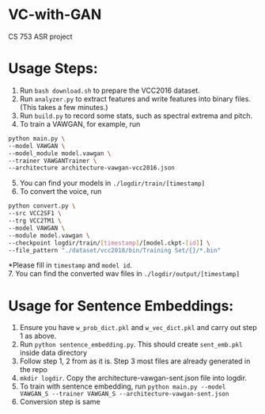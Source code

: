 # VC-with-GAN
CS 753 ASR project


# Usage Steps:
1. Run `bash download.sh` to prepare the VCC2016 dataset.
2. Run `analyzer.py` to extract features and write features into binary files. (This takes a few minutes.)
3. Run `build.py` to record some stats, such as spectral extrema and pitch.
4. To train a VAWGAN, for example, run
```bash
python main.py \
--model VAWGAN \
--model_module model.vawgan \
--trainer VAWGANTrainer \
--architecture architecture-vawgan-vcc2016.json
```
5. You can find your models in `./logdir/train/[timestamp]`
6. To convert the voice, run
```bash
python convert.py \
--src VCC2SF1 \
--trg VCC2TM1 \
--model VAWGAN \
--module model.vawgan \
--checkpoint logdir/train/[timestamp]/[model.ckpt-[id]] \
--file_pattern "./dataset/vcc2018/bin/Training Set/{}/*.bin"
```  
*Please fill in `timestamp` and `model id`.  
7. You can find the converted wav files in `./logdir/output/[timestamp]`  

# Usage for Sentence Embeddings:
1. Ensure you have `w_prob_dict.pkl` and `w_vec_dict.pkl` and carry out step 1 as above.
2. Run `python sentence_embedding.py`. This should create `sent_emb.pkl` inside data directory
3. Follow step 1, 2 from as it is. Step 3 most files are already generated in the repo
4. `mkdir logdir`. Copy the architecture-vawgan-sent.json file into logdir.
5. To train with sentence embedding, run
`python main.py --model VAWGAN_S --trainer VAWGAN_S --architecture-vawgan-sent.json`
6. Conversion step is same
